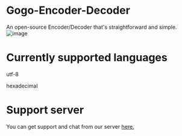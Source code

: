 # Gogo-Encoder-Decoder
An open-source Encoder/Decoder that's straightforward and simple.
![image](https://github.com/user-attachments/assets/abe43720-9608-4f15-b294-c79f34739763)

# Currently supported languages
utf-8

hexadecimal

# Support server
You can get support and chat from our server [here.](https://discord.gg/uEYMkmbtTy)
